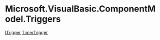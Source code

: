 ﻿
# Microsoft.VisualBasic.ComponentModel.Triggers

[ITrigger](T-Microsoft.VisualBasic.ComponentModel.Triggers.ITrigger.md)
[TimerTrigger](T-Microsoft.VisualBasic.ComponentModel.Triggers.TimerTrigger.md)


